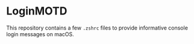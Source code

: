 # LoginMOTD
This repository contains a few `.zshrc` files to provide informative console login messages on macOS.